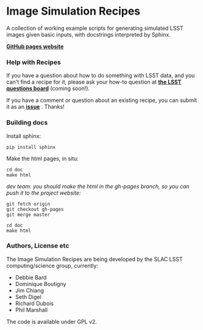 Image Simulation Recipes
========================

A collection of working example scripts for generating simulated LSST images
given basic inputs, with docstrings interpreted by Sphinx.

__[GitHub pages website](http://darkenergysciencecollaboration.github.io/ImageSimulationRecipes)__

### Help with Recipes

If you have a question about how to do something with LSST data, and you can't find a recipe for it, please ask your how-to question at __[the LSST questions board](https://confluence.lsstcorp.org/questions)__ (coming soon!).

If you have a comment or question about an existing recipe, you can submit it as an __[issue](https://github.com/DarkEnergyScienceCollaboration/ImageSimulationRecipes/issues)__ . Thanks!

### Building docs

Install sphinx:

    pip install sphinx
    
Make the html pages, in situ:
 
    cd doc
    make html

_dev team: you should make the html in the gh-pages branch, so you can push 
it to the project website:_

    git fetch origin
    git checkout gh-pages
    git merge master
    
    cd doc
    make html



### Authors, License etc

The Image Simulation Recipes are being developed by the SLAC LSST
computing/science group, currently:

* Debbie Bard
* Dominique Boutigny
* Jim Chiang
* Seth Digel
* Richard Dubois
* Phil Marshall

The code is available under GPL v2.


